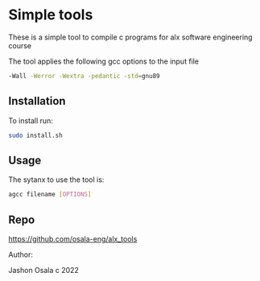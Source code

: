 # Simple tools

These is a simple tool to compile c programs for alx software engineering course

The tool applies the following gcc options to the input file

```bash
-Wall -Werror -Wextra -pedantic -std=gnu89
```

## Installation

To install run:
```bash
sudo install.sh
```

## Usage

The sytanx to use the tool is:

```bash
agcc filename [OPTIONS]
```

## Repo
https://github.com/osala-eng/alx_tools


Author:

Jashon Osala c 2022
